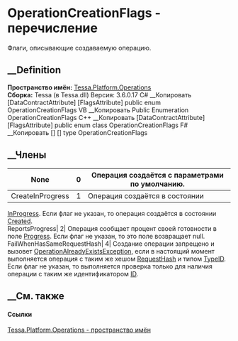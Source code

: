 # OperationCreationFlags - перечисление
Флаги, описывающие создаваемую операцию.
## __Definition
 **Пространство имён:**
[Tessa.Platform.Operations](N_Tessa_Platform_Operations.htm)  
 **Сборка:** Tessa (в Tessa.dll) Версия: 3.6.0.17
C# __Копировать
    [DataContractAttribute]
    [FlagsAttribute]
    public enum OperationCreationFlags
VB __Копировать
    <DataContractAttribute>
    <FlagsAttribute>
    Public Enumeration OperationCreationFlags
C++ __Копировать
    [DataContractAttribute]
    [FlagsAttribute]
    public enum class OperationCreationFlags
F# __Копировать
     [<DataContractAttribute>]
    [<FlagsAttribute>]
    type OperationCreationFlags
##  __Члены
None| 0|  Операция создаётся с параметрами по умолчанию.  
---|---|---  
CreateInProgress| 1|  Операция создаётся в состоянии
[InProgress](T_Tessa_Platform_Operations_OperationState.htm). Если флаг не
указан, то операция создаётся в состоянии
[Created](T_Tessa_Platform_Operations_OperationState.htm).  
ReportsProgress| 2|  Операция сообщает процент своей готовности в поле
[Progress](P_Tessa_Platform_Operations_Operation_Progress.htm). Если флаг не
указан, то это поле возвращает null.  
FailWhenHasSameRequestHash| 4|  Создание операции запрещено и вызовет
[OperationAlreadyExistsException](T_Tessa_Platform_Operations_OperationAlreadyExistsException.htm),
если в настоящий момент выполняется операция с таким же хешом
[RequestHash](P_Tessa_Platform_Operations_IOperation_RequestHash.htm) и типом
[TypeID](P_Tessa_Platform_Operations_IOperation_TypeID.htm). Если флаг не
указан, то выполняется проверка только для наличия операции с таким же
идентификатором [ID](P_Tessa_Platform_Operations_IOperation_ID.htm).  
## __См. также
#### Ссылки
[Tessa.Platform.Operations - пространство
имён](N_Tessa_Platform_Operations.htm)
